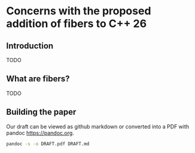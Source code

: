 # Concerns with the proposed addition of fibers to C++ 26

## Introduction

TODO

## What are fibers?

TODO

## Building the paper

Our draft can be viewed as github markdown or converted into a PDF with pandoc <https://pandoc.org>.

```bash
pandoc -s -o DRAFT.pdf DRAFT.md
```
